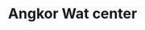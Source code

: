 ---
title: Angkor Wat center
category: blog
lat: 13.4125
lng: 103.8661
image: https://s3-us-west-2.amazonaws.com/travels2013/2014-01-15 19:24:24 PST.jpg
observation: 20140115192424PST
---